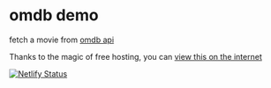 # omdb demo

fetch a movie from [omdb api](https://www.omdbapi.com/)

Thanks to the magic of free hosting, you can [view this on the internet](https://laughing-snyder-89a6c6.netlify.app/)

[![Netlify Status](https://api.netlify.com/api/v1/badges/f930881b-b504-464d-9cea-9aa3c6e7185c/deploy-status)](https://app.netlify.com/sites/laughing-snyder-89a6c6/deploys)

